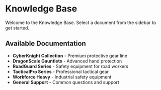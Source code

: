 # Knowledge Base

Welcome to the Knowledge Base. Select a document from the sidebar to get started.

## Available Documentation

- **CyberKnight Collection** - Premium protective gear line
- **DragonScale Gauntlets** - Advanced hand protection
- **RoadGuard Series** - Safety equipment for road workers
- **TacticalPro Series** - Professional tactical gear
- **Workforce Heavy** - Industrial safety equipment
- **General Support** - Common questions and support